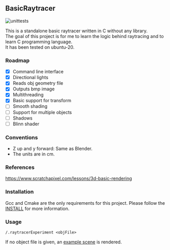 ## BasicRaytracer 

![unittests](https://github.com/rischpierre/raytracerExperiment/actions/workflows/main.yml/badge.svg) 


This is a standalone basic raytracer written in C without any library.  
The goal of this project is for me to learn the logic behind raytracing and to learn C programming language.  
It has been tested on ubuntu-20.

### Roadmap 
- [x] Command line interface  
- [x] Directional lights
- [x] Reads obj geometry file 
- [x] Outputs bmp image  
- [x] Multithreading  
- [x] Basic support for transform
- [ ] Smooth shading
- [ ] Support for multiple objects
- [ ] Shadows
- [ ] Blinn shader 

### Conventions
- Z up and y forward: Same as Blender.
- The units are in cm.

### References
https://www.scratchapixel.com/lessons/3d-basic-rendering

### Installation
Gcc and Cmake are the only requirements for this project.
Please follow the [INSTALL](INSTALL) for more information.

### Usage
```shell
/.raytracerExperiment <objFile>
```
If no object file is given, an [example scene](examples/exampleScene.h) is rendered.
